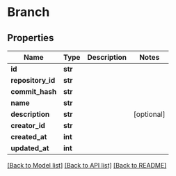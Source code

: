 # Branch

## Properties
Name | Type | Description | Notes
------------ | ------------- | ------------- | -------------
**id** | **str** |  | 
**repository_id** | **str** |  | 
**commit_hash** | **str** |  | 
**name** | **str** |  | 
**description** | **str** |  | [optional] 
**creator_id** | **str** |  | 
**created_at** | **int** |  | 
**updated_at** | **int** |  | 

[[Back to Model list]](../README.md#documentation-for-models) [[Back to API list]](../README.md#documentation-for-api-endpoints) [[Back to README]](../README.md)

